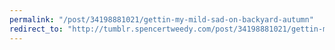 ```yaml
---
permalink: "/post/34198881021/gettin-my-mild-sad-on-backyard-autumn"
redirect_to: "http://tumblr.spencertweedy.com/post/34198881021/gettin-my-mild-sad-on-backyard-autumn"
---
```

